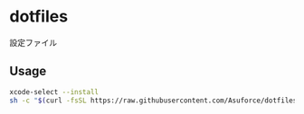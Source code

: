 # dotfiles

設定ファイル

## Usage

```sh
xcode-select --install
sh -c "$(curl -fsSL https://raw.githubusercontent.com/Asuforce/dotfiles/master/setup.sh)"
```

